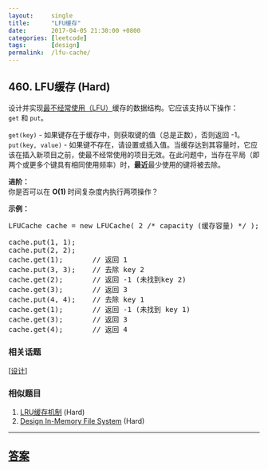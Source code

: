 ```yaml
---
layout:     single
title:      "LFU缓存"
date:       2017-04-05 21:30:00 +0800
categories: [leetcode]
tags:       [design]
permalink:  /lfu-cache/
---
```


## 460. LFU缓存 (Hard)

<p>设计并实现<a href="https://baike.baidu.com/item/%E7%BC%93%E5%AD%98%E7%AE%97%E6%B3%95">最不经常使用（LFU）</a>缓存的数据结构。它应该支持以下操作：<code>get</code>&nbsp;和&nbsp;<code>put</code>。</p>

<p><code>get(key)</code>&nbsp;- 如果键存在于缓存中，则获取键的值（总是正数），否则返回 -1。<br />
<code>put(key, value)</code>&nbsp;- 如果键不存在，请设置或插入值。当缓存达到其容量时，它应该在插入新项目之前，使最不经常使用的项目无效。在此问题中，当存在平局（即两个或更多个键具有相同使用频率）时，<strong>最近</strong>最少使用的键将被去除。</p>

<p><strong>进阶：</strong><br />
你是否可以在&nbsp;<strong>O(1)&nbsp;</strong>时间复杂度内执行两项操作？</p>

<p><strong>示例：</strong></p>

<pre>
LFUCache cache = new LFUCache( 2 /* capacity (缓存容量) */ );

cache.put(1, 1);
cache.put(2, 2);
cache.get(1);       // 返回 1
cache.put(3, 3);    // 去除 key 2
cache.get(2);       // 返回 -1 (未找到key 2)
cache.get(3);       // 返回 3
cache.put(4, 4);    // 去除 key 1
cache.get(1);       // 返回 -1 (未找到 key 1)
cache.get(3);       // 返回 3
cache.get(4);       // 返回 4</pre>

### 相关话题
  [[设计](https://github.com/openset/leetcode/tree/master/tag/design/README.md)]

### 相似题目
  1. [LRU缓存机制](/lru-cache) (Hard)
  1. [Design In-Memory File System](/design-in-memory-file-system) (Hard)

---

## [答案](https://github.com/openset/leetcode/tree/master/problems/lfu-cache)
